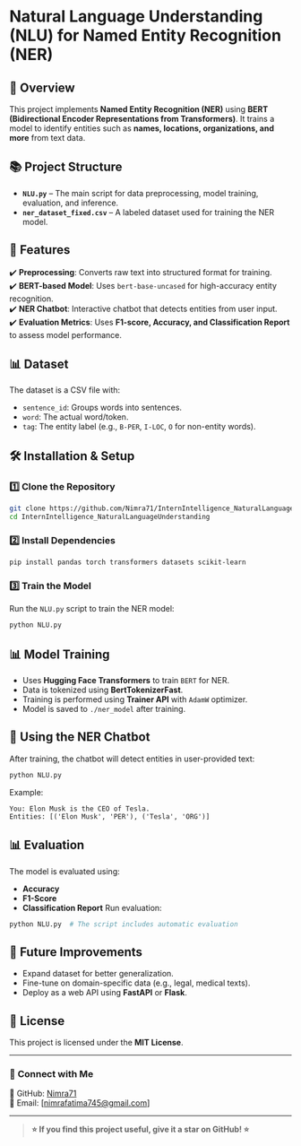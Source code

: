 # Natural Language Understanding (NLU) for Named Entity Recognition (NER)

## 📌 Overview
This project implements **Named Entity Recognition (NER)** using **BERT (Bidirectional Encoder Representations from Transformers)**. It trains a model to identify entities such as **names, locations, organizations, and more** from text data.

## 📚 Project Structure
- **`NLU.py`** – The main script for data preprocessing, model training, evaluation, and inference.
- **`ner_dataset_fixed.csv`** – A labeled dataset used for training the NER model.

## 🔧 Features
✔️ **Preprocessing**: Converts raw text into structured format for training.  
✔️ **BERT-based Model**: Uses `bert-base-uncased` for high-accuracy entity recognition.  
✔️ **NER Chatbot**: Interactive chatbot that detects entities from user input.  
✔️ **Evaluation Metrics**: Uses **F1-score, Accuracy, and Classification Report** to assess model performance.  

## 📊 Dataset
The dataset is a CSV file with:
- `sentence_id`: Groups words into sentences.
- `word`: The actual word/token.
- `tag`: The entity label (e.g., `B-PER`, `I-LOC`, `O` for non-entity words).

## 🛠 Installation & Setup
### **1️⃣ Clone the Repository**
```bash
git clone https://github.com/Nimra71/InternIntelligence_NaturalLanguageUnderstanding.git
cd InternIntelligence_NaturalLanguageUnderstanding
```
### **2️⃣ Install Dependencies**
```bash
pip install pandas torch transformers datasets scikit-learn
```
### **3️⃣ Train the Model**
Run the `NLU.py` script to train the NER model:
```bash
python NLU.py
```

## 📊 Model Training
- Uses **Hugging Face Transformers** to train `BERT` for NER.
- Data is tokenized using **BertTokenizerFast**.
- Training is performed using **Trainer API** with `AdamW` optimizer.
- Model is saved to `./ner_model` after training.

## 🤖 Using the NER Chatbot
After training, the chatbot will detect entities in user-provided text:
```bash
python NLU.py
```
Example:
```
You: Elon Musk is the CEO of Tesla.
Entities: [('Elon Musk', 'PER'), ('Tesla', 'ORG')]
```

## 📊 Evaluation
The model is evaluated using:
- **Accuracy**
- **F1-Score**
- **Classification Report**
Run evaluation:
```bash
python NLU.py  # The script includes automatic evaluation
```

## 🚀 Future Improvements
- Expand dataset for better generalization.
- Fine-tune on domain-specific data (e.g., legal, medical texts).
- Deploy as a web API using **FastAPI** or **Flask**.

## 📝 License
This project is licensed under the **MIT License**.

---

### 🔗 **Connect with Me**
🌟 GitHub: [Nimra71](https://github.com/Nimra71)  
📧 Email: [nimrafatima745@gmail.com]  

---

> **⭐ If you find this project useful, give it a star on GitHub! ⭐**

